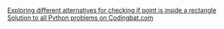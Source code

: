 [Exploring different alternatives for checking if point is inside a rectangle](https://github.com/manchuran/isPointInRectangle) <br/>
[Solution to all Python problems on Codingbat.com](https://github.com/manchuran/Codingbat)
